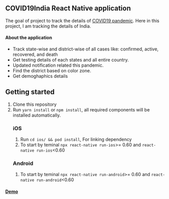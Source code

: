 ## COVID19India React Native application
The goal of project to track the details of [COVID19 pandemic](https://en.wikipedia.org/wiki/COVID-19_pandemic). Here in this project, 
I am tracking the details of India.

#### About the application
* Track state-wise and district-wise of all cases like: confirmed, active, recovered, and death
* Get testing details of each states and all entire country.
* Updated notification related this pandemic.
* Find the district based on color zone.
* Get demoghaphics details

## Getting started
1. Clone this repository
2. Run ```yarn install``` or ```npm install```, all required components will be installed automatically.
    ### iOS
    1. Run ```cd ios/ && pod install```, For linking dependency
    2. To start by teminal ```npx react-native run-ios```>= 0.60 and ```react-native run-ios```<0.60
    ### Android
    1. To start by teminal ```npx react-native run-android```>= 0.60 and ```react-native run-android```<0.60 
   
#### [Demo](https://photos.app.goo.gl/FKrzu992HKn72Ruv7)
